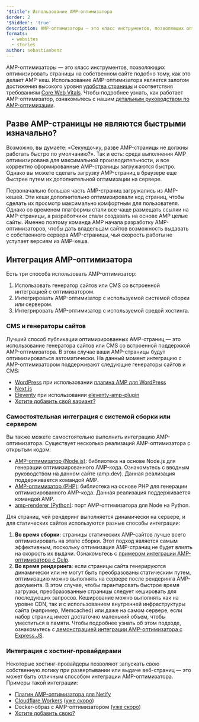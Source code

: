 ```yaml
---
'$title': Использование AMP-оптимизатора
$order: 2
'$hidden': 'true'
description: AMP-оптимизаторы — это класс инструментов, позволяющих оптимизировать страницы на собственном сайте подобно тому, как это делает AMP-кеш. Использование AMP-оптимизатора является залогом достижения высокого уровня удобства страницы и соответствия требованиям Core Web Vitals. Данное руководство рассказывает, как наиболее эффективно оптимизировать AMP-страницы при помощи AMP-оптимизатора.
formats:
  - websites
  - stories
author: sebastianbenz
---
```


AMP-оптимизаторы — это класс инструментов, позволяющих оптимизировать страницы на собственном сайте подобно тому, как это делает AMP-кеш. Использование AMP-оптимизатора является залогом достижения высокого уровня [удобства страницы](https://developers.google.com/search/docs/guides/page-experience) и соответствия требованиям [Core Web Vitals](https://web.dev/vitals/). Чтобы подробнее узнать, как работает AMP-оптимизатор, ознакомьтесь с нашим [детальным руководством по AMP-оптимизации](explainer.md).

## Разве AMP-страницы не являются быстрыми изначально?

Возможно, вы думаете: «Секундочку, разве AMP-страницы не должны работать быстро по умолчанию?». Так и есть: среда выполнения AMP оптимизирована для максимальной производительности, и все корректно сформированные AMP-страницы загружаются быстро. Однако вы можете сделать загрузку AMP-страниц в браузере еще быстрее путем их дополнительной оптимизации на сервере.

Первоначально большая часть AMP-страниц загружались из AMP-кешей. Эти кеши дополнительно оптимизировали код страниц, чтобы сделать их просмотр максимально комфортным для пользователя. Однако со временем платформы стали все чаще размещать ссылки на AMP-страницы, а разработчики стали создавать на основе AMP целые сайты. Именно поэтому команда AMP начала разработку AMP-оптимизаторов, чтобы дать владельцам сайтов возможность выдавать с собственного сервера AMP-страницы, чья скорость работы не уступает версиям из AMP-кеша.

## Интеграция AMP-оптимизатора

Есть три способа использовать AMP-оптимизатор:

1. Использовать генератор сайтов или CMS со встроенной интеграцией с оптимизатором.
2. Интегрировать AMP-оптимизатор с используемой системой сборки или сервером.
3. Интегрировать AMP-оптимизатор с используемой средой хостинга.

### CMS и генераторы сайтов

Лучший способ публикации оптимизированных AMP-страниц — это использование генератора сайтов или CMS со встроенной поддержкой AMP-оптимизатора. В этом случае ваши AMP-страницы будут оптимизироваться автоматически. На данный момент интеграцию с AMP-оптимизатором поддерживают следующие генераторы сайтов и CMS:

- [WordPress](https://wordpress.org/) при использовании [плагина AMP для WordPress](https://wordpress.org/plugins/amp/)
- [Next.js](https://nextjs.org/docs/api-reference/next/amp)
- [Eleventy](https://www.11ty.dev/) при использовании [eleventy-amp-plugin](https://blog.amp.dev/2020/07/28/introducing-the-eleventy-amp-plugin/)
- [Хотите добавить свой вариант?](https://github.com/ampproject/amp.dev/issues/new?assignees=&labels=Category%3A+Content%2C+Status%3A+Pending+Triage&template=content.md&title=)

### Самостоятельная интеграция с системой сборки или сервером

Вы также можете самостоятельно выполнить интеграцию AMP-оптимизатора. Существует несколько реализаций AMP-оптимизатора с открытым кодом:

- [AMP-оптимизатор (Node.js)](node-amp-optimizer.md): библиотека на основе Node.js для генерации оптимизированного AMP-кода. Ознакомьтесь с вводным руководством на данном сайте (amp.dev). Данная реализация поддерживается командой AMP.
- [AMP-оптимизатор (PHP)](https://github.com/ampproject/amp-wp/tree/develop/lib/optimizer): библиотека на основе PHP для генерации оптимизированного AMP-кода. Данная реализация поддерживается командой AMP.
- [amp-renderer (Python)](https://github.com/chasefinch/amp-renderer): порт AMP-оптимизатора для Node на Python.

Для страниц, чей рендеринг выполняется динамически на сервере, и для статических сайтов используются разные способы интеграции:

1. **Во время сборки**: страницы статических AMP-сайтов лучше всего оптимизировать на этапе сборки. Этот подход является самым эффективным, поскольку оптимизация AMP-страниц не будет влиять на скорость их выдачи. Ознакомьтесь с [примером интеграции AMP-оптимизатора с Gulp](https://github.com/ampproject/amp-toolbox/tree/main/packages/optimizer/demo/gulp).
2. **Во время рендеринга**: если страницы сайта генерируются динамически или не могут быть преобразованы статическим путем, оптимизацию можно выполнять на сервере после рендеринга AMP-документа. В этом случае, чтобы гарантировать быстрое время загрузки, преобразованные страницы следует кешировать для последующих запросов. Кеширование можно выполнять как на уровне CDN, так и с использованием внутренней инфраструктуры сайта (например, Memcached) или даже на самом сервере, если набор страниц имеет достаточно маленький объем, чтобы уместиться в памяти. Чтобы подробнее узнать об этом подходе, ознакомьтесь с [демонстрацией интеграции AMP-оптимизатора с Express.JS](https://github.com/ampproject/amp-toolbox/tree/main/packages/optimizer/demo/express).

### Интеграция с хостинг-провайдерами

Некоторые хостинг-провайдеры позволяют запускать свою собственную логику при развертывании или выдаче веб-страниц — это может быть отличным способом интеграции AMP-оптимизатора. Примеры такой интеграции:

- [Плагин AMP-оптимизатора для Netify](https://github.com/martinbean/netlify-plugin-amp-server-side-rendering#amp-server-side-rendering-netlify-plugin)
- [Cloudflare Workers](https://workers.cloudflare.com/) ([уже скоро](https://github.com/ampproject/amp-toolbox/issues/878))
- Docker-образ с AMP-оптимизатором ([уже скоро](https://github.com/ampproject/amp-toolbox/issues/879))
- [Хотите добавить свою?](https://github.com/ampproject/amp.dev/issues/new?assignees=&labels=Category%3A+Content%2C+Status%3A+Pending+Triage&template=content.md&title=)
